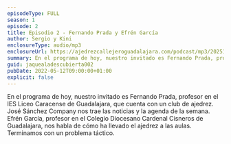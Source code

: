 ```yaml
---
episodeType: FULL
season: 1
episode: 2
title: Episodio 2 - Fernando Prada y Efrén García
author: Sergio y Kini
enclosureType: audio/mp3
enclosureUrl: https://ajedrezcallejeroguadalajara.com/podcast/mp3/20251205-JALD-2.mp3
summary: En el programa de hoy, nuestro invitado es Fernando Prada, profesor en el IES Liceo Caracense de Guadalajara, que cuenta con un club de ajedrez. José Sánchez Company nos trae las noticias y la agenda de la semana. Efrén García, profesor en el Colegio Diocesano Cardenal Cisneros de Guadalajara, nos habla de cómo ha llevado el ajedrez a las aulas. Terminamos con un problema táctico.
guid: jaquealadescubierta002
pubDate: 2022-05-12T09:00:00+01:00
explicit: false
---
```


En el programa de hoy, nuestro invitado es Fernando Prada, profesor en el IES Liceo Caracense de Guadalajara, que cuenta con un club de ajedrez. José Sánchez Company nos trae las noticias y la agenda de la semana. Efrén García, profesor en el Colegio Diocesano Cardenal Cisneros de Guadalajara, nos habla de cómo ha llevado el ajedrez a las aulas. Terminamos con un problema táctico.